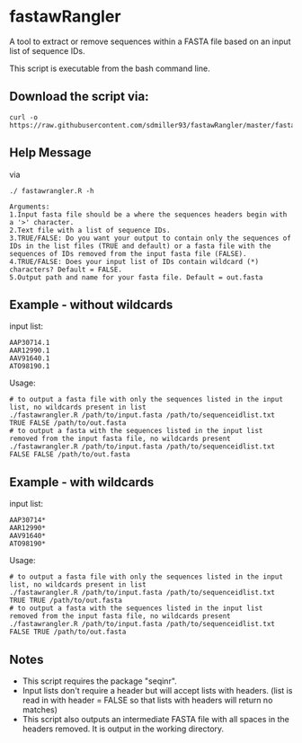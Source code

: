 # fastawRangler
A tool to extract or remove sequences within a FASTA file based on an input list of sequence IDs.

This script is executable from the bash command line.

## Download the script via:
```
curl -o https://raw.githubusercontent.com/sdmiller93/fastawRangler/master/fastawrangler.R
```
## Help Message
via 

```
./ fastawrangler.R -h
```
```
Arguments:
1.Input fasta file should be a where the sequences headers begin with  a '>' character.
2.Text file with a list of sequence IDs.
3.TRUE/FALSE: Do you want your output to contain only the sequences of IDs in the list files (TRUE and default) or a fasta file with the sequences of IDs removed from the input fasta file (FALSE).
4.TRUE/FALSE: Does your input list of IDs contain wildcard (*) characters? Default = FALSE.
5.Output path and name for your fasta file. Default = out.fasta
```

## Example - without wildcards
input list:
```
AAP30714.1
AAR12990.1
AAV91640.1
ATO98190.1
```
Usage:
```
# to output a fasta file with only the sequences listed in the input list, no wildcards present in list
./fastawrangler.R /path/to/input.fasta /path/to/sequenceidlist.txt TRUE FALSE /path/to/out.fasta
# to output a fasta with the sequences listed in the input list removed from the input fasta file, no wildcards present
./fastawrangler.R /path/to/input.fasta /path/to/sequenceidlist.txt FALSE FALSE /path/to/out.fasta
```

## Example - with wildcards 

input list:
```
AAP30714*
AAR12990*
AAV91640*
ATO98190*
```
Usage:
```
# to output a fasta file with only the sequences listed in the input list, no wildcards present in list
./fastawrangler.R /path/to/input.fasta /path/to/sequenceidlist.txt TRUE TRUE /path/to/out.fasta
# to output a fasta with the sequences listed in the input list removed from the input fasta file, no wildcards present
./fastawrangler.R /path/to/input.fasta /path/to/sequenceidlist.txt FALSE TRUE /path/to/out.fasta
```
## Notes

- This script requires the package "seqinr". 
- Input lists don't require a header but will accept lists with headers. 
  (list is read in with header = FALSE so that lists with headers will return no matches)
- This script also outputs an intermediate FASTA file with all spaces in the headers removed. It is output in the working directory. 
